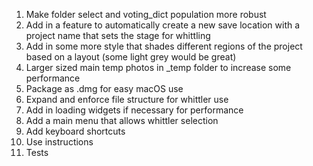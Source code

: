 1. Make folder select and voting_dict population more robust
1. Add in a feature to automatically create a new save location with a project name that sets the stage for whittling
1. Add in some more style that shades different regions of the project based on a layout (some light grey would be great)
1. Larger sized main temp photos in _temp folder to increase some performance
1. Package as .dmg for easy macOS use
1. Expand and enforce file structure for whittler use
1. Add in loading widgets if necessary for performance
1. Add a main menu that allows whittler selection
1. Add keyboard shortcuts
1. Use instructions
1. Tests
